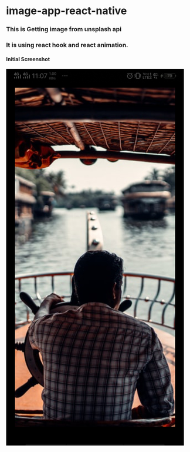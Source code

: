 # image-app-react-native
### This is Getting image from unsplash api
### It is using react hook and react animation.

#### Initial Screenshot


![ScreenShotOne](https://github.com/adityakmr7/image-app-react-native/blob/master/screenshot/image2.jpg)
